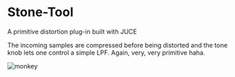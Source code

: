# Stone-Tool

A primitive distortion plug-in built with JUCE

The incoming samples are compressed before being distorted and the tone knob lets one control a simple LPF. 
Again, very, very primitive haha.

![monkey](https://user-images.githubusercontent.com/65625146/119896074-249d6000-bf04-11eb-84b9-4b1ebd20c4b4.JPG)
